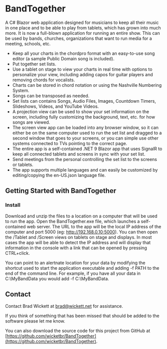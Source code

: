 # BandTogether

A C# Blazor web application designed for musicians to keep all their music in one
place and to be able to play from tablets, which has grown into much more.
It is now a full-blown application for running an entire show. This can be used by
bands, churches, organizations that want to run media for a meeting, schools, etc.

- Keep all your charts in the chordpro format with an easy-to-use song editor
  (a sample Public Domain song is included).
- Put together set lists.
- Use a tablet on stage to view your charts in real time with options to personalize your view,
  including adding capos for guitar players and removing chords for vocalists.
- Charts can be stored in chord notation or using the Nashville Numbering System.
- Songs can be transposed as needed.
- Set lists can contains Songs, Audio Files, Images, Countdown Timers,
  Slideshows, Videos, and YouTube Videos.
- A projection view can be used to show your set information on the screen,
  including fully customizing the background, text, etc. for how songs are viewed.
- The screen view app can be loaded into any browser window, so it can either be on the same computer
  used to run the set list and dragged to a second window that goes to your screens, or you can simple
  use other systems connected to TVs pointing to the correct page.
- The entire app is a self-contained .NET 9 Blazor app that uses SignalR to keep all connected
  tablets and screens in sync with your set list.
- Send meetings from the personal controlling the set list to the screens or tablets.
- The app supports multiple languages and can easily be customized by editing/copying the en-US.json language file.

## Getting Started with BandTogether

### Install

Download and unzip the files to a location on a computer that will be used to run the app.
Open the BandTogether.exe file, which launches a self-contained web server. The URL to the app
will be the local IP address of the computer and port 5000 (eg: http://192.168.0.10:5000).
You can then open the /Tablet and /Screen views on tablets on stage and displays.
In most cases the app will be able to detect the IP address and will display
that information in the console with a link that can be opened by pressing
CTRL+click.

You can point to an alertnate location for your data by modifying the shortcut used to
start the application executable and adding -f PATH to the end of the command line.
For example, if you have all your data in C:\MyBandData you would add -f C:\MyBandData.

## Contact

Contact Brad Wickett at [brad@wickett.net](mailto:brad@wickett.net) for assistance.

If you think of something that has been missed that should be added to the software
please let me know.

You can also download the source code for this project from GitHub at 
[https://github.com/wicketbr/BandTogether](https://github.com/wicketbr/BandTogether).
